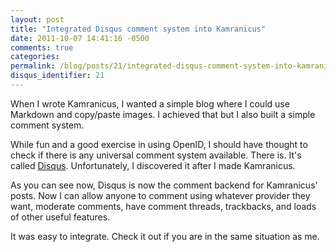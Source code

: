 ```yaml
---
layout: post
title: "Integrated Disqus comment system into Kamranicus"
date: 2011-10-07 14:41:16 -0500
comments: true
categories:
permalink: /blog/posts/21/integrated-disqus-comment-system-into-kamranicus
disqus_identifier: 21
---
```


When I wrote Kamranicus, I wanted a simple blog where I could use Markdown and copy/paste images. I achieved that but I also built a simple comment system.

While fun and a good exercise in using OpenID, I should have thought to check if there is any universal comment system available. There is. It's called [Disqus](http://disqus.com). Unfortunately, I discovered it after I made Kamranicus.

As you can see now, Disqus is now the comment backend for Kamranicus' posts. Now I can allow anyone to comment using whatever provider they want, moderate comments, have comment threads, trackbacks, and loads of other useful features.

It was easy to integrate. Check it out if you are in the same situation as me.